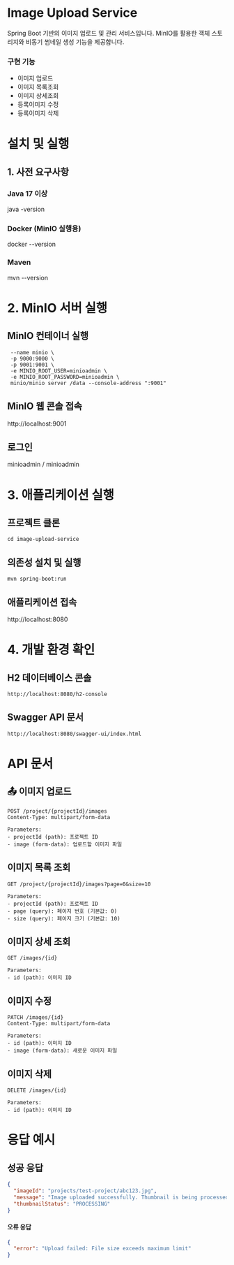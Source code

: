 # Image Upload Service

Spring Boot 기반의 이미지 업로드 및 관리 서비스입니다. MinIO를 활용한 객체 스토리지와 비동기 썸네일 생성 기능을 제공합니다.

### 구현 기능

- 이미지 업로드
- 이미지 목록조회
- 이미지 상세조회
- 등록이미지 수정
- 등록이미지 삭제

# 설치 및 실행

## 1. 사전 요구사항

### Java 17 이상

java -version

### Docker (MinIO 실행용)

docker --version

### Maven

mvn --version

# 2. MinIO 서버 실행

## MinIO 컨테이너 실행

```docker run -d \
 --name minio \
 -p 9000:9000 \
 -p 9001:9001 \
 -e MINIO_ROOT_USER=minioadmin \
 -e MINIO_ROOT_PASSWORD=minioadmin \
 minio/minio server /data --console-address ":9001"
```

## MinIO 웹 콘솔 접속

http://localhost:9001

## 로그인

minioadmin / minioadmin

# 3. 애플리케이션 실행

## 프로젝트 클론

```git clone https://github.com/yourusername/image-upload-service.git
cd image-upload-service
```

## 의존성 설치 및 실행

```mvn clean install
mvn spring-boot:run
```

## 애플리케이션 접속

http://localhost:8080

# 4. 개발 환경 확인

## H2 데이터베이스 콘솔

```
http://localhost:8080/h2-console
```

## Swagger API 문서

```
http://localhost:8080/swagger-ui/index.html
```

# API 문서

## 📤 이미지 업로드

```http
POST /project/{projectId}/images
Content-Type: multipart/form-data

Parameters:
- projectId (path): 프로젝트 ID
- image (form-data): 업로드할 이미지 파일
```

## 이미지 목록 조회

```http
GET /project/{projectId}/images?page=0&size=10

Parameters:
- projectId (path): 프로젝트 ID
- page (query): 페이지 번호 (기본값: 0)
- size (query): 페이지 크기 (기본값: 10)
```

## 이미지 상세 조회

```http
GET /images/{id}

Parameters:
- id (path): 이미지 ID
```

## 이미지 수정

```http
PATCH /images/{id}
Content-Type: multipart/form-data

Parameters:
- id (path): 이미지 ID
- image (form-data): 새로운 이미지 파일
```

## 이미지 삭제

```http
DELETE /images/{id}

Parameters:
- id (path): 이미지 ID
```

# 응답 예시

## 성공 응답

```json
{
  "imageId": "projects/test-project/abc123.jpg",
  "message": "Image uploaded successfully. Thumbnail is being processed.",
  "thumbnailStatus": "PROCESSING"
}
```

#### 오류 응답

```json
{
  "error": "Upload failed: File size exceeds maximum limit"
}
```
